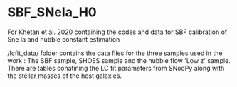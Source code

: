 # SBF_SNeIa_H0
For Khetan et al. 2020 containing the codes and data for SBF calibration of Sne Ia and hubble constant estimation

/lcfit_data/ folder contains the data files for the three samples used in the work : The SBF sample, SHOES sample and the hubble flow 'Low z' sample.
There are tables conatining the LC fit parameters from SNooPy along with the stellar masses of the host galaxies.
